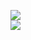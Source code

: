[![](https://img.shields.io/badge/Made%20With-Github%20Spray-lightgrey.svg?style=for-the-badge&logo=github)](https://github.com/Annihil/github-spray#2442)  
[![](https://i.imgur.com/2DrTn0Z.gif)](https://github.com/Annihil/github-spray)